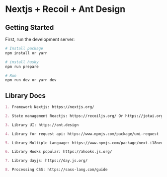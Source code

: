 # Nextjs + Recoil + Ant Design

## Getting Started

First, run the development server:

```bash
# Install package
npm install or yarn

# install husky
npm run prepare

# Run
npm run dev or yarn dev
```

## Library Docs

```md
1. Framework Nextjs: https://nextjs.org/

2. State management Reactjs: https://recoiljs.org/ Or https://jotai.org/

3. Library UI: https://ant.design

4. Library for request api: https://www.npmjs.com/package/umi-request

5. Library Multiple Language: https://www.npmjs.com/package/next-i18next

6. Library Hooks popular: https://ahooks.js.org/

7. Library dayjs: https://day.js.org/

8. Processing CSS: https://sass-lang.com/guide
```
